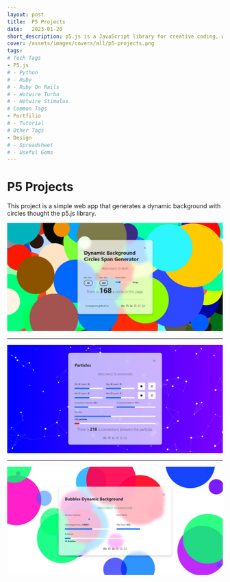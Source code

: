 ```yaml
---
layout: post
title:  P5 Projects
date:   2023-01-20
short_description: p5.js is a JavaScript library for creative coding, with a focus on making coding accessible and inclusive for artists, designers, educators, beginners, and anyone else! 
cover: /assets/images/covers/all/p5-projects.png
tags:
# Tech Tags
- P5.js
# - Python
# - Ruby
# - Ruby On Rails
# - Hotwire Turbo
# - Hotwire Stimulus
# Common Tags
- Portfilio
# - Tutorial
# Other Tags
- Design
# - Spreadsheet
# - Useful Gems
---
```


# P5 Projects
This project is a simple web app that generates a dynamic background with circles thought the p5.js library.

<div>
  <a href="https://lucasgeron.github.io/p5/circles-dynamic-background" target="_blank" class="text-decoration-none">
  <img src="/assets/images/posts/p5-projects/circle-span.png" alt="" class=" w-100 img-fluid rounded-3 shadow mb-4">
  </a>
</div>


------

<div>
 <a href="https://lucasgeron.github.io/p5/particles-dynamic-background" target="_blank" class="text-decoration-none">
  <img src="/assets/images/posts/p5-projects/particles.png" alt="" class=" w-100 img-fluid rounded-3 shadow my-4">
  </a>
</div>

------

<div>
 <a href="https://lucasgeron.github.io/p5/bubbles-dynamic-background" target="_blank" class="text-decoration-none">
  <img src="/assets/images/posts/p5-projects/bubles.png" alt="" class=" w-100 img-fluid rounded-3 shadow mt-4">
  </a>
</div>

